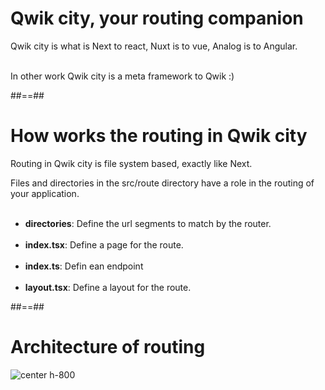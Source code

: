 # Qwik city, your routing companion

Qwik city is what is Next to react, Nuxt is to vue, Analog is to Angular.<br/><br/>

In other work Qwik city is a meta framework to Qwik :)
<!-- .element: class="important full-center" -->

##==##

# How works the routing in Qwik city

Routing in Qwik city is file system based, exactly like Next.

Files and directories in the src/route directory have a role in the routing of your application. <br/><br/>

- **directories**: Define the url segments to match by the router. <br/><br/>
- **index.tsx**:  Define a page for the route. <br/><br/>
- **index.ts**: Defin ean endpoint <br/><br/>
- **layout.tsx**: Define a layout for the route. <br/>

##==##

# Architecture of routing

![center h-800](assets/images/routing_structure.png)
